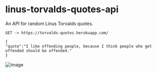 # linus-torvalds-quotes-api
An API for random Linus Torvalds quotes.

```
GET -> https://torvalds-quotes.herokuapp.com/
```

```
{
"quote":"I like offending people, because I think people who get offended should be offended."
}

```



![image](https://user-images.githubusercontent.com/90466553/184672373-90c8af50-c410-46e7-94a7-b6e0d869aa6f.png)
